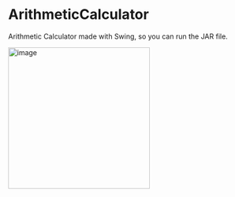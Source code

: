 # ArithmeticCalculator
Arithmetic Calculator made with Swing, so you can run the JAR file.

<img width="287" alt="image" src="https://user-images.githubusercontent.com/70117036/159598343-c5f72eaa-c474-41bc-b2b1-6b7861c9a4fe.png">

